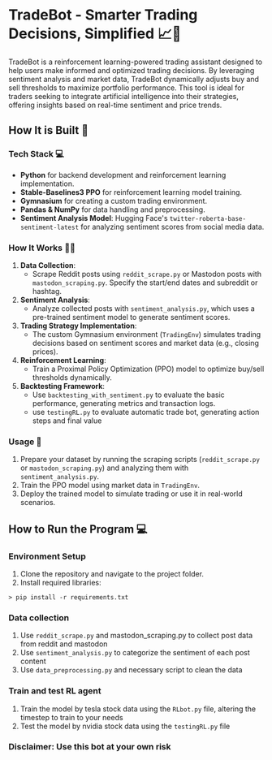 # TradeBot - Smarter Trading Decisions, Simplified 📈🤖

TradeBot is a reinforcement learning-powered trading assistant designed to help users make informed and optimized trading decisions. By leveraging sentiment analysis and market data, TradeBot dynamically adjusts buy and sell thresholds to maximize portfolio performance. This tool is ideal for traders seeking to integrate artificial intelligence into their strategies, offering insights based on real-time sentiment and price trends.


## How It is Built 👷

### Tech Stack 💻
- **Python** for backend development and reinforcement learning implementation.
- **Stable-Baselines3 PPO** for reinforcement learning model training.
- **Gymnasium** for creating a custom trading environment.
- **Pandas & NumPy** for data handling and preprocessing.
- **Sentiment Analysis Model**: Hugging Face's `twitter-roberta-base-sentiment-latest` for analyzing sentiment scores from social media data.

### How It Works 🧑‍🍳
1. **Data Collection**: 
   - Scrape Reddit posts using `reddit_scrape.py` or Mastodon posts with `mastodon_scraping.py`. Specify the start/end dates and subreddit or hashtag.
2. **Sentiment Analysis**:
   - Analyze collected posts with `sentiment_analysis.py`, which uses a pre-trained sentiment model to generate sentiment scores.
3. **Trading Strategy Implementation**:
   - The custom Gymnasium environment (`TradingEnv`) simulates trading decisions based on sentiment scores and market data (e.g., closing prices).
4. **Reinforcement Learning**:
   - Train a Proximal Policy Optimization (PPO) model to optimize buy/sell thresholds dynamically.
5. **Backtesting Framework**:
   - Use `backtesting_with_sentiment.py` to evaluate the basic performance, generating metrics and transaction logs.
   - use `testingRL.py` to evaluate automatic trade bot, generating action steps and final value 

### Usage 🍳
1. Prepare your dataset by running the scraping scripts (`reddit_scrape.py` or `mastodon_scraping.py`) and analyzing them with `sentiment_analysis.py`.
2. Train the PPO model using market data in `TradingEnv`.
3. Deploy the trained model to simulate trading or use it in real-world scenarios.

## How to Run the Program 💻

### Environment Setup
1. Clone the repository and navigate to the project folder.
2. Install required libraries:
```shell
> pip install -r requirements.txt
```

### Data collection
1. Use `reddit_scrape.py` and mastodon_scraping.py to collect post data from reddit and mastodon
2. Use `sentiment_analysis.py` to categorize the sentiment of each post content
3. Use `data_preprocessing.py` and necessary script to clean the data

### Train and test RL agent
1. Train the model by tesla stock data using the `RLbot.py` file, altering the timestep to train to your needs
2. Test the model by nvidia stock data using the `testingRL.py` file

### Disclaimer: Use this bot at your own risk

